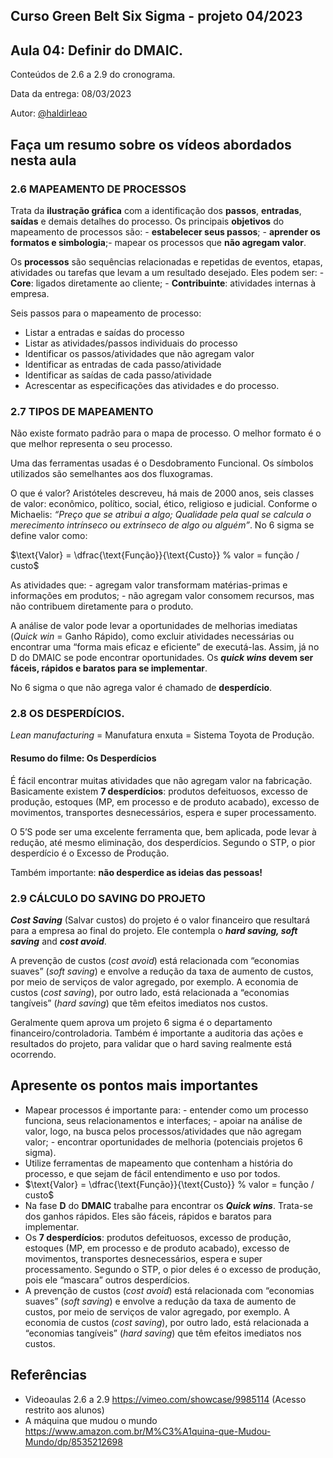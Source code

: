 ## Curso Green Belt Six Sigma - projeto 04/2023
## Aula 04: Definir do DMAIC.

Conteúdos de 2.6 a 2.9 do cronograma.

Data da entrega: 08/03/2023

Autor: [@haldirleao](https://github.com/haldirleao)

## Faça um resumo sobre os vídeos abordados nesta aula

### 2.6 MAPEAMENTO DE PROCESSOS

Trata da **ilustração gráfica** com a identificação dos **passos**, **entradas**, **saídas** e demais detalhes do processo. Os principais **objetivos** do mapeamento de processos são: - **estabelecer seus passos**; - **aprender os formatos e simbologia**;- mapear os processos que **não agregam valor**.

Os **processos** são sequências relacionadas e repetidas de eventos, etapas, atividades ou tarefas que levam a um resultado desejado. Eles podem ser: - **Core**: ligados diretamente ao cliente; - **Contribuinte**: atividades internas à empresa.

Seis passos para o mapeamento de processo:
- Listar a entradas e saídas do processo
- Listar as atividades/passos individuais do processo
- Identificar os passos/atividades que não agregam valor
- Identificar as entradas de cada passo/atividade
- Identificar as saídas de cada passo/atividade
- Acrescentar as especificações das atividades e do processo.

### 2.7 TIPOS DE MAPEAMENTO

Não existe formato padrão para o mapa de processo. O melhor formato é o que melhor representa o seu processo.

Uma das ferramentas usadas é o Desdobramento Funcional. Os símbolos utilizados são semelhantes aos dos fluxogramas.

O que é valor? Aristóteles descreveu, há mais de 2000 anos, seis classes de valor: econômico, político, social, ético, religioso e judicial. Conforme o Michaelis: _“Preço que se atribui a algo; Qualidade pela qual se calcula o merecimento intrínseco ou extrínseco de algo ou alguém”_. No 6 sigma se define valor como:

$\text{Valor} = \dfrac{\text{Função}}{\text{Custo}} % valor = função / custo$

As atividades que: - agregam valor transformam matérias-primas e informações em produtos; - não agregam valor consomem recursos, mas não contribuem diretamente para o produto.

A análise de valor pode levar a oportunidades de melhorias imediatas (_Quick win_ = Ganho Rápido), como excluir  atividades necessárias ou encontrar uma “forma mais eficaz e eficiente” de executá-las. Assim, já no D do DMAIC se pode encontrar oportunidades. Os **_quick wins_ devem ser fáceis, rápidos e baratos para se implementar**.

No 6 sigma o que não agrega valor é chamado de **desperdício**.

### 2.8 OS DESPERDÍCIOS.

_Lean manufacturing_ = Manufatura enxuta = Sistema Toyota de Produção.

#### Resumo do filme: Os Desperdícios

É fácil encontrar muitas atividades que não agregam valor na fabricação. Basicamente existem **7 desperdícios**: produtos defeituosos, excesso de produção, estoques (MP, em processo e de produto acabado), excesso de movimentos, transportes desnecessários, espera e super processamento.

O 5’S pode ser uma excelente ferramenta que, bem aplicada, pode levar à redução, até mesmo eliminação, dos desperdícios.
 Segundo o STP, o pior desperdício é o Excesso de Produção.

Também importante: **não desperdice as ideias das pessoas!**

### 2.9 CÁLCULO DO SAVING DO PROJETO

**_Cost Saving_** (Salvar custos) do projeto é o valor financeiro que resultará para a empresa ao final do projeto. Ele contempla o **_hard saving, soft saving_** and **_cost avoid_**. 

A prevenção de custos (_cost avoid_) está relacionada com “economias suaves” (_soft saving_) e envolve a redução da taxa de aumento de custos, por meio de serviços de valor agregado, por exemplo. A economia de custos (_cost saving_), por outro lado, está relacionada a “economias tangíveis” (_hard saving_) que têm efeitos imediatos nos custos.

Geralmente quem aprova um projeto 6 sigma é o departamento financeiro/controladoria. Também é importante a auditoria das ações e resultados do projeto, para validar que o hard saving realmente está ocorrendo.

## Apresente os pontos mais importantes

- Mapear processos é importante para: - entender como um processo funciona, seus relacionamentos e interfaces; - apoiar na análise de valor, logo, na busca pelos processos/atividades que não agregam valor; - encontrar oportunidades de melhoria (potenciais projetos 6 sigma).
- Utilize ferramentas de mapeamento que contenham a história do processo, e que sejam de fácil entendimento e uso por todos. 
- $\text{Valor} = \dfrac{\text{Função}}{\text{Custo}} % valor = função / custo$
- Na fase **D** do **DMAIC** trabalhe para encontrar os **_Quick wins_**. Trata-se dos ganhos rápidos. Eles são fáceis, rápidos e baratos para implementar.
- Os **7 desperdícios**: produtos defeituosos, excesso de produção, estoques (MP, em processo e de produto acabado), excesso de movimentos, transportes desnecessários, espera e super processamento. Segundo o STP, o pior deles é o excesso de produção, pois ele “mascara” outros desperdícios.
- A prevenção de custos (_cost avoid_) está relacionada com “economias suaves” (_soft saving_) e envolve a redução da taxa de aumento de custos, por meio de serviços de valor agregado, por exemplo. A economia de custos (_cost saving_), por outro lado, está relacionada a “economias tangíveis” (_hard saving_) que têm efeitos imediatos nos custos.

## Referências
- Videoaulas 2.6 a 2.9 https://vimeo.com/showcase/9985114 (Acesso restrito aos alunos)
- A máquina que mudou o mundo https://www.amazon.com.br/M%C3%A1quina-que-Mudou-Mundo/dp/8535212698
